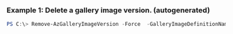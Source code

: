 ### Example 1: Delete a gallery image version. (autogenerated)
```powershell
PS C:\> Remove-AzGalleryImageVersion -Force  -GalleryImageDefinitionName {GalleryImageDefinitionName} -GalleryName $gallery -Name $version -ResourceGroupName $rgname
```

